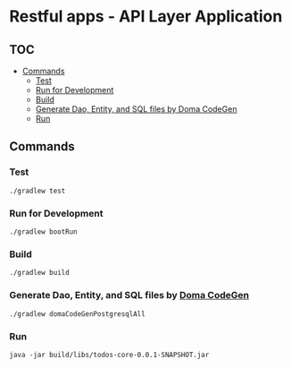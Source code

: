 <!-- omit in toc -->
# Restful apps - API Layer Application

<!-- omit in toc -->
## TOC

- [Commands](#commands)
    - [Test](#test)
    - [Run for Development](#run-for-development)
    - [Build](#build)
    - [Generate Dao, Entity, and SQL files by Doma CodeGen](#generate-dao-entity-and-sql-files-by-doma-codegen)
    - [Run](#run)

## Commands

### Test

```shell
./gradlew test
```

### Run for Development

```shell
./gradlew bootRun
```

### Build

```shell
./gradlew build
```

### Generate Dao, Entity, and SQL files by [Doma CodeGen](https://docs.domaframework.org/ja/stable/codegen/)

```shell
./gradlew domaCodeGenPostgresqlAll
```

### Run

```shell
java -jar build/libs/todos-core-0.0.1-SNAPSHOT.jar
```
